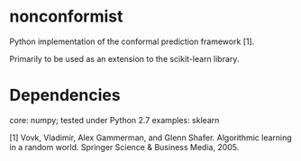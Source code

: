 # nonconformist

Python implementation of the conformal prediction framework [1].

Primarily to be used as an extension to the scikit-learn library.

# Dependencies

core: numpy; tested under Python 2.7
examples: sklearn

[1] Vovk, Vladimir, Alex Gammerman, and Glenn Shafer. Algorithmic learning in a random world. Springer Science & Business Media, 2005.